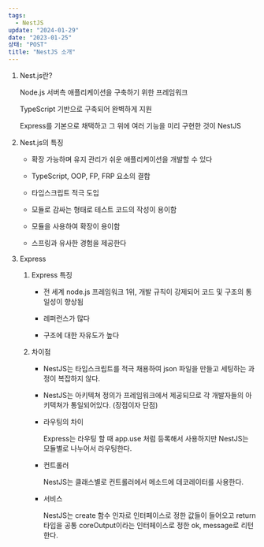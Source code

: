 ```yaml
---
tags:
  - NestJS
update: "2024-01-29"
date: "2023-01-25"
상태: "POST"
title: "NestJS 소개"
---
```

1. Nest.js란?

    Node.js 서버측 애플리케이션을 구축하기 위한 프레임워크

    TypeScript 기반으로 구축되어 완벽하게 지원

    Express를 기본으로 채택하고 그 위에 여러 기능을 미리 구현한 것이 NestJS

1. Nest.js의 특징

    - 확장 가능하며 유지 관리가 쉬운 애플리케이션을 개발할 수 있다

    - TypeScript, OOP, FP, FRP 요소의 결합

    - 타입스크립트 적극 도입

    - 모듈로 감싸는 형태로 테스트 코드의 작성이 용이함

    - 모듈을 사용하여 확장이 용이함

    - 스프링과 유사한 경험을 제공한다

1. Express

    1. Express 특징

        - 전 세계 node.js 프레임워크 1위, 개발 규칙이 강제되어 코드 및 구조의 통일성이 향상됨

        - 레퍼런스가 많다

        - 구조에 대한 자유도가 높다

    1. 차이점

        - NestJS는 타입스크립트를 적극 채용하여 json 파일을 만들고 세팅하는 과정이 복잡하지 않다. 

        - NestJS는 아키텍쳐 정의가 프레임워크에서 제공되므로 각 개발자들의 아키텍쳐가 통일되어있다. (장점이자 단점)

        - 라우팅의 차이

            Express는 라우팅 할 때 app.use 처럼 등록해서 사용하지만 NestJS는 모듈별로 나누어서 라우팅한다. 

        - 컨트롤러

            NestJS는 클래스별로 컨트롤러에서 메소드에 데코레이터를 사용한다.

        - 서비스

            NestJS는 create 함수 인자로 인터페이스로 정한 값들이 들어오고 return 타입을 공통 coreOutput이라는 인터페이스로 정한 ok, message로 리턴한다. 

        

